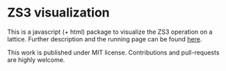 
# ZS3 visualization

This is a javascript (+ html) package to visualize the ZS3 operation on a lattice. Further description and the running page can be found <a href="http://HendrikRoehm.github.io/ZS3-visualization">here</a>.

This work is published under MIT license. Contributions and pull-requests are highly welcome.
